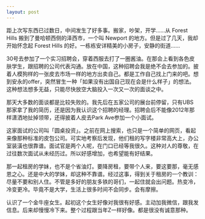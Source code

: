 ```yaml
---
layout: post
---
```

距上次写东西已过数日，中间发生了好多事。搬家，吵架，开学……从 Forest Hills 搬到了曼哈顿西侧的泽西市，一个叫 Newport 的地方。但是过了几天，我却开始怀念起 Forest Hills 的好。一栋栋安详精美的小房子，安静的街道……

30号去参加了一个实习招聘会，穿着西服去打了一圈酱油。在那会上看到各色皮肤学生，跟招聘的公司代表沟通。放在中国，这种招聘会我是绝不会去参加的。披着人模狗样的一张皮去市场一样的地方出卖自己。都是工作自己找上门来的吧。想到安永的offer，突然冒生一种「如果没有出国自己现在会是什么样子」的想法。这种想法想多无益，只能尽快放空大脑投入一次又一次的面谈之中。

那天大多数的面谈都是比较失败的。我先后在五家公司的展台前停留，只有UBS那家拿了我的简历，还是因为我认识这个招聘的经理。招聘会后不能像2012年那样潇洒地扯掉领带，还得披着人皮去Park Ave参加一个小面试。

这家面试的公司叫「圆桌投资」。之前在网上搜索，也只是一个简单的网页，看起来像那种标准的皮包公司。可实地考察后发现，他们租的写字楼非常高大上，办公室装潢也很靠谱。面试官是两个人呢，在门口已经等我很久。这种对人的尊敬，在过往数次面试从未经历过。所以好感增加，也希望能有好结果。

那一起租房的学妹，也不是个省油灯。要降房租，要带个人来，要这要那，毫无感恩之心。还是中大的学妹，却这种不靠谱。经过这事，得到关于租房的一个教训：尽量不要和别人住。不管是多好的朋友多铁的哥们，一起住就会出问题。热变冷，冷变更冷。毕竟不是大学，生活上很多时间不会同步。会有摩擦。

认识了一个金牛座女生。起初这个女生好像对我很有好感。主动加我微信，跟我发信息。后来却慢慢冷下来。整个过程跟当年Z一样好像。都是很没有诚意那种。